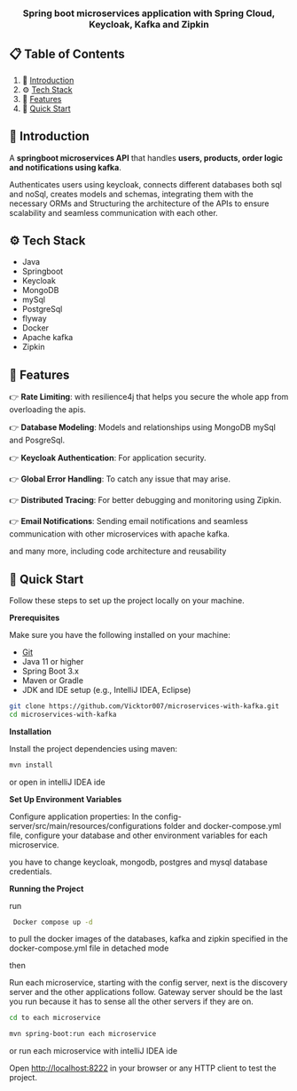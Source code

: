 <div align="center">

  <h3 align="center"> Spring boot microservices application with Spring Cloud, Keycloak, Kafka and Zipkin</h3>

</div>

## 📋 <a name="table">Table of Contents</a>

1. 🤖 [Introduction](#introduction)
2. ⚙️ [Tech Stack](#tech-stack)
3. 🔋 [Features](#features)
4. 🤸 [Quick Start](#quick-start)







## <a name="introduction">🤖 Introduction</a>

A **springboot microservices API** that handles **users, products, order logic and notifications using kafka**.

Authenticates users using keycloak, connects different databases both sql and noSql, creates models and schemas, integrating  them with the necessary ORMs and Structuring the architecture  of the APIs to ensure scalability and seamless communication with each other.


## <a name="tech-stack">⚙️ Tech Stack</a>

- Java
- Springboot
- Keycloak
- MongoDB
- mySql
- PostgreSql
- flyway
- Docker
- Apache kafka
- Zipkin

## <a name="features">🔋 Features</a>

👉 **Rate Limiting**: with resilience4j that helps you secure the whole app from overloading the apis.

👉 **Database Modeling**: Models and relationships using MongoDB mySql and PosgreSql.

👉 **Keycloak Authentication**: For application security.

👉 **Global Error Handling**: To catch any issue that may arise.

👉 **Distributed Tracing**: For better debugging and monitoring using Zipkin.

👉 **Email Notifications**: Sending email notifications and seamless communication with other microservices with apache kafka.

and many more, including code architecture and reusability

## <a name="quick-start">🤸 Quick Start</a>

Follow these steps to set up the project locally on your machine.

**Prerequisites**

Make sure you have the following installed on your machine:

- [Git](https://git-scm.com/)
- Java 11 or higher
- Spring Boot 3.x
- Maven or Gradle
- JDK and IDE setup (e.g., IntelliJ IDEA, Eclipse)

```bash
git clone https://github.com/Vicktor007/microservices-with-kafka.git
cd microservices-with-kafka
```

**Installation**

Install the project dependencies using maven:

```bash
mvn install 
```

or open in intelliJ IDEA ide


**Set Up Environment Variables**

Configure application properties: In the config-server/src/main/resources/configurations folder and docker-compose.yml file, configure your database and other environment variables for each microservice.

you have to change keycloak,  mongodb, postgres and mysql database credentials.




**Running the Project**

run
```bash
 Docker compose up -d
```
to pull the docker images of the databases, kafka and zipkin specified in the docker-compose.yml file in detached mode

then

Run each microservice, starting with the config server, next is the discovery server and the other applications follow. Gateway server should be the last you run because it has to sense all the other servers if they are on.
```bash
cd to each microservice
```

```bash
mvn spring-boot:run each microservice

```

or run each microservice with intelliJ IDEA ide

Open [http://localhost:8222](http://localhost:8222) in your browser or any HTTP client to test the project.

